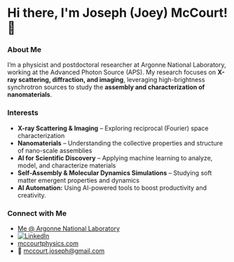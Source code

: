 # Hi there, I'm Joseph (Joey) McCourt! 👋  

### About Me  
I’m a physicist and postdoctoral researcher at Argonne National Laboratory, working at the Advanced Photon Source (APS). My research focuses on **X-ray scattering, diffraction, and imaging**, leveraging high-brightness synchrotron sources to study the **assembly and characterization of nanomaterials**.  

### Interests
- **X-ray Scattering & Imaging** – Exploring reciprocal (Fourier) space characterization
- **Nanomaterials** – Understanding the collective properties and structure of nano-scale assemblies  
- **AI for Scientific Discovery** – Applying machine learning to analyze, model, and characterize materials   
- **Self-Assembly & Molecular Dynamics Simulations** – Studying soft matter emergent properties and dynamics
-  **AI Automation:** Using AI-powered tools to boost productivity and creativity.

### Connect with Me  
- [Me @ Argonne National Laboratory](https://www.anl.gov/profile/joseph-mccourt) 
- [![LinkedIn](https://img.shields.io/badge/-LinkedIn-0A66C2?style=flat-square&logo=linkedin&logoColor=white)](https://www.linkedin.com/in/joseph-mccourt-4a9327124/)
- [mccourtphysics.com](https://www.mccourtphysics.com)
- 📧 mccourt.joseph@gmail.com

<!---
jmccourt11/jmccourt11 is a ✨ special ✨ repository because its `README.md` (this file) appears on your GitHub profile.
You can click the Preview link to take a look at your changes.
--->
